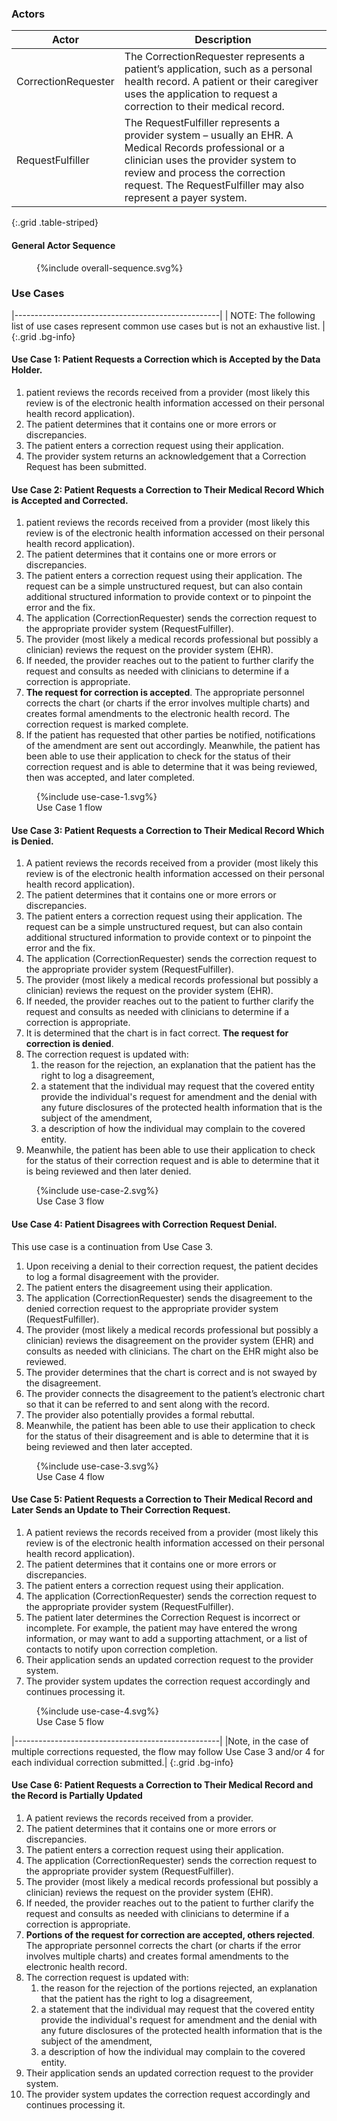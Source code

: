 ### Actors

Actor | Description
---|---
CorrectionRequester | The CorrectionRequester represents a patient’s application, such as a personal health record. A patient or their caregiver uses the application to request a correction to their medical record.
RequestFulfiller | The RequestFulfiller represents a provider system – usually an EHR. A Medical Records professional or a clinician uses the provider system to review and process the correction request. The RequestFulfiller may also represent a payer system.
{:.grid .table-striped}

#### General Actor Sequence
 
<figure>
{%include overall-sequence.svg%}
</figure>

### Use Cases

|---------------------------------------------------|
 | NOTE: The following list of use cases represent common use cases but is not an exhaustive list. |
 {:.grid .bg-info}

#### Use Case 1: Patient Requests a Correction which is Accepted by the Data Holder.
1. patient reviews the records received from a provider (most likely this review is of the electronic health information accessed on their personal health record application). 
2. The patient determines that it contains one or more errors or discrepancies. 
1. The patient enters a correction request using their application.
1. The provider system returns an acknowledgement that a Correction Request has been submitted.

#### Use Case 2: Patient Requests a Correction to Their Medical Record Which is Accepted and Corrected.

1. patient reviews the records received from a provider (most likely this review is of the electronic health information accessed on their personal health record application). 
2. The patient determines that it contains one or more errors or discrepancies. 
1. The patient enters a correction request using their application. The request can be a simple unstructured request, but can also contain additional structured information to provide context or to pinpoint the error and the fix. 
3. The application (CorrectionRequester) sends the correction request to the appropriate provider system (RequestFulfiller). 
4. The provider (most likely a medical records professional but possibly a clinician) reviews the request on the provider system (EHR). 
4. If needed, the provider reaches out to the patient to further clarify the request and consults as needed with clinicians to determine if a correction is appropriate. 
5. **The request for correction is accepted**. The appropriate personnel corrects the chart (or charts if the error involves multiple charts) and creates formal amendments to the electronic health record. The correction request is marked complete. 
6. If the patient has requested that other parties be notified, notifications of the amendment are sent out accordingly. Meanwhile, the patient has been able to use their application to check for the status of their correction request and is able to determine that it was being reviewed, then was accepted, and later completed.
<figure>
{%include use-case-1.svg%}
<figcaption>Use Case 1 flow</figcaption>
</figure>



#### Use Case 3: Patient Requests a Correction to Their Medical Record Which is Denied.

1. A patient reviews the records received from a provider (most likely this review is of the electronic health information accessed on their personal health record application). 
1. The patient determines that it contains one or more errors or discrepancies. 
1. The patient enters a correction request using their application. The request can be a simple unstructured request, but can also contain additional structured information to provide context or to pinpoint the error and the fix. 
1. The application (CorrectionRequester) sends the correction request to the appropriate provider system (RequestFulfiller). 
1. The provider (most likely a medical records professional but possibly a clinician) reviews the request on the provider system (EHR). 
1. If needed, the provider reaches out to the patient to further clarify the request and consults as needed with clinicians to determine if a correction is appropriate. 
1. It is determined that the chart is in fact correct. **The request for correction is denied**. 
1. The correction request is updated with: 
    1. the reason for the rejection, an explanation that the patient has the right to log a disagreement, 
    1. a statement that the individual may request that the covered entity provide the individual's request for amendment and the denial with any future disclosures of the protected health information that is the subject of the amendment, 
    1. a description of how the individual may complain to the covered entity. 
1. Meanwhile, the patient has been able to use their application to check for the status of their correction request and is able to determine that it is being reviewed and then later denied.
<figure>
{%include use-case-2.svg%}
<figcaption>Use Case 3 flow</figcaption>
</figure>



#### Use Case 4: Patient Disagrees with Correction Request Denial.
This use case is a continuation from Use Case 3.
1. Upon receiving a denial to their correction request, the patient decides to log a formal disagreement with the provider. 
1. The patient enters the disagreement using their application.  
1. The application (CorrectionRequester) sends the disagreement to the denied correction request to the appropriate provider system (RequestFulfiller). 
1. The provider (most likely a medical records professional but possibly a clinician) reviews the disagreement on the provider system (EHR) and consults as needed with clinicians. The chart on the EHR might also be reviewed. 
1. The provider determines that the chart is correct and is not swayed by the disagreement. 
1. The provider connects the disagreement to the patient’s electronic chart so that it can be referred to and sent along with the record. 
1. The provider also potentially provides a formal rebuttal. 
1. Meanwhile, the patient has been able to use their application to check for the status of their disagreement and is able to determine that it is being reviewed and then later accepted.

<figure>
{%include use-case-3.svg%}
<figcaption>Use Case 4 flow</figcaption>
</figure>


#### Use Case 5: Patient Requests a Correction to Their Medical Record and Later Sends an Update to Their Correction Request.

1. A patient reviews the records received from a provider (most likely this review is of the electronic health information accessed on their personal health record application). 
1. The patient determines that it contains one or more errors or discrepancies. 
1. The patient enters a correction request using their application. 
1. The application (CorrectionRequester) sends the correction request to the appropriate provider system (RequestFulfiller). 
1. The patient later determines the Correction Request is incorrect or incomplete. For example, the patient may have entered the wrong information, or may want to add a supporting attachment, or a list of contacts to notify upon correction completion. 
1. Their application sends an updated correction request to the provider system. 
1. The provider system updates the correction request accordingly and continues processing it.
<figure>
{%include use-case-4.svg%}
<figcaption>Use Case 5 flow</figcaption>
</figure>


|---------------------------------------------------|
|Note, in the case of multiple corrections requested, the flow may follow Use Case 3 and/or 4 for each individual correction submitted.|
 {:.grid .bg-info}

 #### Use Case 6: Patient Requests a Correction to Their Medical Record and the Record is Partially Updated
1. A patient reviews the records received from a provider. 
1. The patient determines that it contains one or more errors or discrepancies. 
1. The patient enters a correction request using their application. 
1. The application (CorrectionRequester) sends the correction request to the appropriate provider system (RequestFulfiller). 
4. The provider (most likely a medical records professional but possibly a clinician) reviews the request on the provider system (EHR). 
4. If needed, the provider reaches out to the patient to further clarify the request and consults as needed with clinicians to determine if a correction is appropriate. 
5. **Portions of the request for correction are accepted, others rejected**. The appropriate personnel corrects the chart (or charts if the error involves multiple charts) and creates formal amendments to the electronic health record. 
1. The correction request is updated with: 
    1. the reason for the rejection of the portions rejected, an explanation that the patient has the right to log a disagreement, 
    1. a statement that the individual may request that the covered entity provide the individual's request for amendment and the denial with any future disclosures of the protected health information that is the subject of the amendment, 
    1. a description of how the individual may complain to the covered entity. 
1. Their application sends an updated correction request to the provider system. 
1. The provider system updates the correction request accordingly and continues processing it.